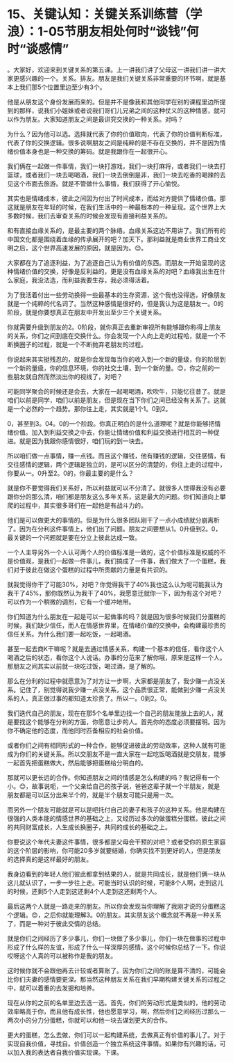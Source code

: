# 15、关键认知：关键关系训练营（学浪）：1-05节朋友相处何时“谈钱”何时“谈感情”

。大家好，欢迎来到关键关系的第五课。上一讲我们讲了父母这一讲我们讲一讲大家更感兴趣的一个。关系。排友。朋友是我们关键关系非常重要的环节啊，就是基本上我们那5个位置里边至少有3个。

他是从朋友这个身份发展而来的。但是并不是像我和其他同学在别的课程里边所提到的那样，说我们小姐妹或者说我们哥们儿兄弟之间的这种仗义的这种情感，就可以作为朋友。大家知道朋友之间是最讲究交换的一种关系。对吗？

为什么？因为他可以选。选择就代表了你的价值取向，代表了你的价值判断标准，代表了你的交换逻辑。很多说啊朋友之间是纯粹的是不存在交换的，并不是因为情绪价值本身也是一种交换的筹码。就是我跟你在一起很开心。

我们俩在一起做一件事情，我们一块打游戏，我们一块打麻将，或者我们一块去打篮球，或者我们一块去喝喝酒，我们一块去倒倒是非，我们一块去吃香的喝辣的去见这个市面去旅游。就是不管做什么事情，我们获得了开心愉悦。

其实也是情绪成本，彼此之间因为付出了时间成本，而给对方提供了情绪价值。那这就是朋友在年轻的时候，在我们生活中的一种最根本的一种呈现。这个世界上大多数时候，我们去审查关系的时候会发现有直接利益关系的。

和有直接血缘关系的，是最主要的两个脉络。血缘关系这边不用讲了。我们所有的中国文化都是围绕着血缘的传承展开的吧？加天下。那利益就是商业世界工商业文明之后，这个世界高速发展的原因，就是因为。😊。

大家都在为了追逐利益，为了追逐自己认为有价值的东西。而朋友一开始呈现的这种情绪价值的交换，好像是反利益的，更是没有血缘关系的对吧？血缘我出生在什么家庭，我没法选，而利益我要生存，我必须得活着。

为了我活着付出一些劳动换得一些最基本的生存资源，这个我也没得选，好像朋友就是一个纯粹的代名词了。当然这种感情是很好的，但是我认为这是朋友一。0的阶段，就是你要想真正在朋友中开发出至少三个关键关系。

你就需要升级到朋友的2。0阶段，就你真正去重新审视所有能够跟你称得上朋友的关系，你们之间到底在交换什么。你会发现一个人向上走的过程哈，就是一个不断换圈子的过程，就是一个不断抛弃老朋友的过程。

你说起来其实挺残忍的，就是你会发现每当你的收入到一个新的量级，你的阶层到一个新的量级，你的信息环境，你的社交土壤，到一个新的量。😊，你之前的一些朋友就自然而然淡出你的视线了，对吧？

可能同学聚会的时候还是会去，大家在一起喝喝酒，吹吹牛，只能忆往昔了。就是咱们以前是同学，咱们以前是朋友，但是现在当下你们之间已经没有关系了。这就是一个必然的一个趋势。那你往上走，其实就是1个1。0到2。

0，甚至到3。04。0的一个阶段。你真正明白的是什么道理呢？就是你能够把情绪价值。加入到利益交换之中去，你能让情绪价值和利益交换进行相互的一种促进。就是因为我跟你感情很好，咱们玩的到一块去。

所以咱们做一点事情，赚一点钱。而且这个赚钱，他有赚钱的逻辑，交往感情，有交往感情的逻辑，两个逻辑是独立的，是可以区分的清楚的，你往上走的过程中，你要从一。0升至2。0的，你最主要的是什么？

就是你不要觉得我们关系好，所以利益就可以不分清了。就很多人觉得我没有必要跟你分的那么清，咱们都是朋友这么多年关系，这是最大的问题。你们知道向上攀爬的过程中，其实很多哥们在一起他是有战斗力的。

他们是可以做更大的事情的。但是为什么很多团队刚干了一点小成绩就分崩离析了。因为在分利这件事情上，他们出了问题。朋友之间要想从1。0升级到2。0，最关键的一个问题就是要在分立上彼此达成一致。

一个人主导另外一个人认可两个人的价值标准是一致的，这个价值标准是权威的不是价值观，是我们一起做一件事儿，我们搞成了一件事，我们做大了一个蛋糕，我们对于彼此在做这个蛋糕的过程中所贡献的力量是有共识的。

就我觉得你干了可能30%，对吧？你觉得我干了40%我也这么认为呢可能我认为我干了45%，那你既然认为我干了40%，我愿意迁就你一下，因为有这个对吧？可以作为一个稍微的调剂，它有一个缓冲地带。

你们知道为什么朋友在一起是可以一起做事的吗？就是因为很多时候我们分蛋糕的时候，我们缺少信任，而人在情感世界里，在情绪价值的交换中，会构建最珍贵的信任关系。为什么我们要一起吃饭，一起喝酒。

甚至一起去商K干嘛呢？就是去通过情感关系，构建一个基本的信任，看你这个人喝酒之后的状态，看你这个人说话。办事的分范来了解你哦，原来是这样一个人。那朋友之间其实以前就一块吃过饭，喝过酒，是了解的。

那么在分利的过程中就愿意为了对方让一步啊，大家都是朋友了，我少赚一点没关系。记住了，别觉得说我少赚一点没关系，这个品质很正常，能做到少赚一点没关系的人，真正做过事的都知道太珍贵了。所以一。0到2。0。

我们迭代自己的朋友，现在在那5个名单里边找一个自己的朋友能放上去的人，就是要找这个能够在分利的方面，你愿意让步的人。首先你的态度必须要摆明。因为你不确定他的态度，而他同时匹备相应的社会价值。

或者你们之间有相同形式的一种合作，能够促进彼此的劳动效率，这种人就有可能成为你们的关键关系。所以交朋友不是一直大家在一起吃饭喝酒就是交朋友，能够一起首先把蛋糕做大，然后能够把蛋糕给分明白的。

那就可以更长远的合作。你知道朋友之间的情感是怎么构建的吗？我记得有一个小。😊，故事说呃，一个父亲给自己的孩子说，爸爸这辈子就一个半朋友，就是朋友都是可以区分出来半个的，就是半个朋友可能只是用一次。

而另外一个朋友可能就是可以是吧托付自己的妻子和孩子的这种关系。他是构建在很强的人类本能的情感世界的基础之上，又经历过多次的做蛋糕分蛋糕，彼此之间的共同财富成长，人生成长换圈子，共同的成长的基础之上。

你要说这个年代夫妻这件事情，很多都是父母会干预的对吧？或者受你的原生家庭的这个阶层的影响，你可能20多岁就要结婚，你确实找不到更好的人，但是朋友的选择真的是这样最好的朋友。

我身边看到的年轻人他们彼此都拿到结果的人，就是共同成长，就是他们俩一块从这儿就认识了，一步一步往上走。可能当时认识的时候，可能8个人啊，走到这儿的时候，还剩5个人走到这还剩4个人走到这还剩两个人。

最后这两个人就是一路走来的朋友。所以你会发现当你理解了我刚才说的分蛋糕这个逻辑。😊，之后你就能理解3。0的朋友。其实朋友这个概念就不再是一种关系了，而是一种对于彼此交情的总结。

就是你们之间经历了多少事儿，你们一块做了多少事儿，你们一块在做事的过程中形成了什么样的友谊，形成了什么一样深厚的感情。这个时候你总结了一下。你说哎呀这个人真的可以被称作是我的朋友。

这时候你就不会跟他再去计较或者算账了。因为你们之间的账是算不清的，可能会比你们夫妻的感情要更深。那当然这种朋友关系在我们早期构建关键关系的过程之中，就可以着重的去发掘和培养。

现在从你的之前的名单里边去选一选。首先，你们的劳动形式是类似的，他的劳动效率略高于你，而且他有成长性，他也愿意学习，啊，然后你们之间经历过那么一两次小的分力分蛋糕，你就可以和他一块去谋划更大的合作。

更大的蛋糕，怎么去做，你们可以一起构建系统，去做真正有价值的事儿了。对于实现自我价值，寻找自。价值创造一个独立系统这件事情。如果你有兴趣的话，可以加入我的表达者自我价值实现课。下课。

